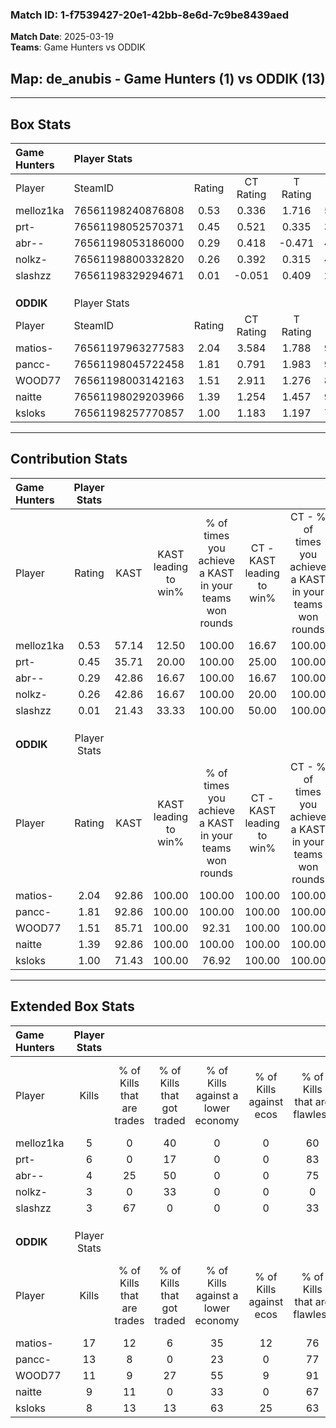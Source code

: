 ### Match ID: 1-f7539427-20e1-42bb-8e6d-7c9be8439aed  
**Match Date**: 2025-03-19  
**Teams**: Game Hunters vs ODDIK  

## **Map**: de_anubis - Game Hunters (1) vs ODDIK (13)  
---  

## Box Stats  

| **Game Hunters** | Player Stats      |        |           |          |       |       |       |         |        |       |     |
| :- | :- | :-: | :-: | :-: | :-: | :-: | :-: | :-: | :-: | :-: | :-: |
| Player           | SteamID           | Rating | CT Rating | T Rating | KAST  |  ADR  | Kills | Assists | Deaths |  K/D  | HS% |
| melloz1ka        | 76561198240876808 |  0.53  |   0.336   |  1.716   | 57.14 | 37.4  |   5   |    1    |   10   | 0.50  | 20  |
| prt-             | 76561198052570371 |  0.45  |   0.521   |  0.335   | 35.71 | 66.2  |   6   |    1    |   12   | 0.50  | 50  |
| abr--            | 76561198053186000 |  0.29  |   0.418   |  -0.471  | 42.86 | 37.4  |   4   |    1    |   12   | 0.33  | 25  |
| nolkz-           | 76561198800332820 |  0.26  |   0.392   |  0.315   | 42.86 | 43.8  |   3   |    3    |   12   | 0.25  | 33  |
| slashzz          | 76561198329294671 |  0.01  |  -0.051   |  0.409   | 21.43 | 21.4  |   3   |    0    |   12   | 0.25  | 33  |
|                  |                   |        |           |          |       |       |       |         |        |       |     |
|                  |                   |        |           |          |       |       |       |         |        |       |     |
|                  |                   |        |           |          |       |       |       |         |        |       |     |
| **ODDIK**        | Player Stats      |        |           |          |       |       |       |         |        |       |     |
| Player           | SteamID           | Rating | CT Rating | T Rating | KAST  |  ADR  | Kills | Assists | Deaths |  K/D  | HS% |
| matios-          | 76561197963277583 |  2.04  |   3.584   |  1.788   | 92.86 | 113.3 |  17   |    1    |   3    | 5.67  | 82  |
| pancc-           | 76561198045722458 |  1.81  |   0.791   |  1.983   | 92.86 | 92.4  |  13   |    1    |   1    | 13.00 | 84  |
| WOOD77           | 76561198003142163 |  1.51  |   2.911   |  1.276   | 85.71 | 79.0  |  11   |    6    |   4    | 2.75  | 27  |
| naitte           | 76561198029203966 |  1.39  |   1.254   |  1.457   | 92.86 | 60.1  |   9   |    2    |   3    | 3.00  | 88  |
| ksloks           | 76561198257770857 |  1.00  |   1.183   |  1.197   | 71.43 | 82.4  |   8   |    6    |   10   | 0.80  | 37  |
---  

## Contribution Stats  

| **Game Hunters** | Player Stats |       |                      |                                                        |                           |                                                             |                          |                                                            |
| :- | :-: | :-: | :-: | :-: | :-: | :-: | :-: | :-: |
| Player           |    Rating    | KAST  | KAST leading to win% | % of times you achieve a KAST in your teams won rounds | CT - KAST leading to win% | CT - % of times you achieve a KAST in your teams won rounds | T - KAST leading to win% | T - % of times you achieve a KAST in your teams won rounds |
| melloz1ka        |     0.53     | 57.14 |        12.50         |                         100.00                         |           16.67           |                           100.00                            |           0.00           |                            0.00                            |
| prt-             |     0.45     | 35.71 |        20.00         |                         100.00                         |           25.00           |                           100.00                            |           0.00           |                            0.00                            |
| abr--            |     0.29     | 42.86 |        16.67         |                         100.00                         |           16.67           |                           100.00                            |           0.00           |                            0.00                            |
| nolkz-           |     0.26     | 42.86 |        16.67         |                         100.00                         |           20.00           |                           100.00                            |           0.00           |                            0.00                            |
| slashzz          |     0.01     | 21.43 |        33.33         |                         100.00                         |           50.00           |                           100.00                            |           0.00           |                            0.00                            |
|                  |              |       |                      |                                                        |                           |                                                             |                          |                                                            |
|                  |              |       |                      |                                                        |                           |                                                             |                          |                                                            |
|                  |              |       |                      |                                                        |                           |                                                             |                          |                                                            |
| **ODDIK**        | Player Stats |       |                      |                                                        |                           |                                                             |                          |                                                            |
| Player           |    Rating    | KAST  | KAST leading to win% | % of times you achieve a KAST in your teams won rounds | CT - KAST leading to win% | CT - % of times you achieve a KAST in your teams won rounds | T - KAST leading to win% | T - % of times you achieve a KAST in your teams won rounds |
| matios-          |     2.04     | 92.86 |        100.00        |                         100.00                         |          100.00           |                           100.00                            |          100.00          |                           100.00                           |
| pancc-           |     1.81     | 92.86 |        100.00        |                         100.00                         |          100.00           |                           100.00                            |          100.00          |                           100.00                           |
| WOOD77           |     1.51     | 85.71 |        100.00        |                         92.31                          |          100.00           |                           100.00                            |          100.00          |                           90.91                            |
| naitte           |     1.39     | 92.86 |        100.00        |                         100.00                         |          100.00           |                           100.00                            |          100.00          |                           100.00                           |
| ksloks           |     1.00     | 71.43 |        100.00        |                         76.92                          |          100.00           |                           100.00                            |          100.00          |                           72.73                            |
---  

## Extended Box Stats  

| **Game Hunters** | Player Stats |                            |                            |                                    |                         |                              |                                 |        |                             |                                     |                          |                               |                            |
| :- | :-: | :-: | :-: | :-: | :-: | :-: | :-: | :-: | :-: | :-: | :-: | :-: | :-: |
| Player           |    Kills     | % of Kills that are trades | % of Kills that got traded | % of Kills against a lower economy | % of Kills against ecos | % of Kills that are flawless | % of Kills that are close duels | Deaths | % of Deaths that get traded | % of Deaths against a lower economy | % of Deaths against ecos | % of Deaths that are flawless | % of Deaths that are close |
| melloz1ka        |      5       |             0              |             40             |                 0                  |            0            |              60              |               20                |   10   |             10              |                  0                  |            0             |              100              |             0              |
| prt-             |      6       |             0              |             17             |                 0                  |            0            |              83              |               17                |   12   |              8              |                  0                  |            0             |              67               |             8              |
| abr--            |      4       |             25             |             50             |                 0                  |            0            |              75              |                0                |   12   |              0              |                  0                  |            0             |              83               |             8              |
| nolkz-           |      3       |             0              |             33             |                 0                  |            0            |              0               |               33                |   12   |             25              |                  0                  |            0             |              67               |             0              |
| slashzz          |      3       |             67             |             0              |                 0                  |            0            |              33              |                0                |   12   |              0              |                  0                  |            0             |              75               |             0              |
|                  |              |                            |                            |                                    |                         |                              |                                 |        |                             |                                     |                          |                               |                            |
|                  |              |                            |                            |                                    |                         |                              |                                 |        |                             |                                     |                          |                               |                            |
|                  |              |                            |                            |                                    |                         |                              |                                 |        |                             |                                     |                          |                               |                            |
| **ODDIK**        | Player Stats |                            |                            |                                    |                         |                              |                                 |        |                             |                                     |                          |                               |                            |
| Player           |    Kills     | % of Kills that are trades | % of Kills that got traded | % of Kills against a lower economy | % of Kills against ecos | % of Kills that are flawless | % of Kills that are close duels | Deaths | % of Deaths that get traded | % of Deaths against a lower economy | % of Deaths against ecos | % of Deaths that are flawless | % of Deaths that are close |
| matios-          |      17      |             12             |             6              |                 35                 |           12            |              76              |                6                |   3    |              0              |                  0                  |            0             |              33               |             33             |
| pancc-           |      13      |             8              |             0              |                 23                 |            0            |              77              |                0                |   1    |              0              |                  0                  |            0             |               0               |             0              |
| WOOD77           |      11      |             9              |             27             |                 55                 |            9            |              91              |                0                |   4    |              0              |                 50                  |            0             |              75               |             0              |
| naitte           |      9       |             11             |             0              |                 33                 |            0            |              67              |                0                |   3    |             33              |                 33                  |            0             |              67               |             33             |
| ksloks           |      8       |             13             |             13             |                 63                 |           25            |              63              |               13                |   10   |             50              |                 30                  |            0             |              60               |             10             |
